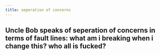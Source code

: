 ```yaml
---
title: seperation of concerns
---
```


## Uncle Bob speaks of seperation of concerns in terms of fault lines: what am i breaking when i change this? who all is fucked?
##
